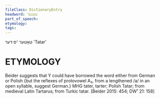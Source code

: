 ```yaml
---
fileClass: DictionaryEntry
headword: טאָטער
part_of_speech: 
etymology: 
tags: 
---
```

טאָטער
־ס
דער
'Tatar'

ETYMOLOGY
===========
Beider suggests that Y could have borrowed the word either from German or Polish {but the reflexes of protovowel A₃, from a lengthened /a/ in an open syllable, suggest German.}
MHG tater, tarter; Polish Tatar; from medieval Latin Tartarus; from Turkic tatar. 
[Beider 2015: 454; DW¹ 21: 158]